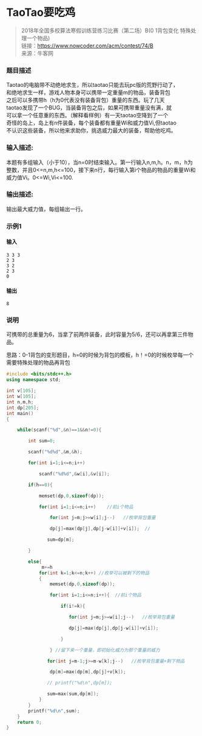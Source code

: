 # TaoTao要吃鸡


> 2018年全国多校算法寒假训练营练习比赛（第二场）B(0 1背包变化 特殊处理一个物品)  
链接：https://www.nowcoder.com/acm/contest/74/B  
来源：牛客网  

### 题目描述

Taotao的电脑带不动绝地求生，所以taotao只能去玩pc版的荒野行动了，  
和绝地求生一样，游戏人物本身可以携带一定重量m的物品，装备背包  
之后可以多携带h（h为0代表没有装备背包）重量的东西。玩了几天  
taotao发现了一个BUG，当装备背包之后，如果可携带重量没有满，就  
可以拿一个任意重的东西。（解释看样例）有一天taotao空降到了一个  
奇怪的岛上，岛上有n件装备，每个装备都有重量Wi和威力值Vi,但taotao  
不认识这些装备，所以他来求助你，挑选威力最大的装备，帮助他吃鸡。  

### 输入描述:
本题有多组输入（小于10），当n=0时结束输入。第一行输入n,m,h。n，m，h为整数，并且0<=n,m,h<=100，接下来n行，每行输入第i个物品的物品的重量Wi和威力值Vi。0<=Wi,Vi<=100.  
### 输出描述:
输出最大威力值，每组输出一行。

### 示例1

#### 输入

    3 3 3
    2 3
    3 2
    2 3
    0

#### 输出

    8

### 说明

可携带的总重量为6，当拿了前两件装备，此时容量为5/6，还可以再拿第三件物品。

思路：0-1背包的变形题目，h=0的时候为背包的模板，h！=0的时候枚举每一个需要特殊处理的物品再背包
```cpp
#include <bits/stdc++.h>
using namespace std;

int v[105];
int w[105];
int n,m,h;
int dp[205];
int main()
{

    while(scanf("%d",&n)==1&&n!=0){

        int sum=0;

        scanf("%d%d",&m,&h);

        for(int i=1;i<=n;i++)

            scanf("%d%d",&w[i],&v[i]);

        if(h==0){

            memset(dp,0,sizeof(dp));

            for(int i=1;i<=n;i++)    //前i个物品

                for(int j=m;j>=w[i];j--)   //枚举背包重量

                dp[j]=max(dp[j],dp[j-w[i]]+v[i]);  //

               sum=dp[m];

        }

        else{
             m+=h
            for(int k=1;k<=n;k++) //枚举可以被剩下的物品
            {
                memset(dp,0,sizeof(dp));

                for(int i=1;i<=n;i++){  //前i个物品

                    if(i!=k){

                       for(int j=m;j>=w[i];j--)   //枚举背包重量

                       dp[j]=max(dp[j],dp[j-w[i]]+v[i]);

                    }

                } //留下来一个重量，即初始化威力为那个重量的威力

               for(int j=m-1;j>=m-w[k];j--)   //枚举背包重量+剩下物品

                dp[m]=max(dp[m],dp[j]+v[k]);

               // printf("%d\n",dp[m]);

               sum=max(sum,dp[m]);
            }
        }
        printf("%d\n",sum);
    }
    return 0;
}
```


